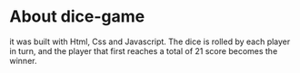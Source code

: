 # About dice-game

it was built with Html, Css and Javascript.
The dice is rolled by each player in turn, and the player that first reaches a total of 21 score becomes the winner.  

